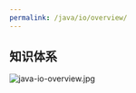 ```yaml
---
permalink: /java/io/overview/
---
```


## 知识体系

![java-io-overview.jpg](/knowledge/assets/images/java/io/overview/java-io-overview.jpg)
